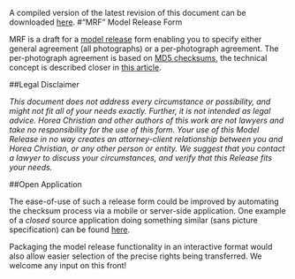 A compiled version of the latest revision of this document can be downloaded [here](http://chymera.eu/resources/mrf/mrf.pdf).
#“MRF” Model Release Form

MRF is a draft for a [model release](http://en.wikipedia.org/wiki/Model_release) form enabling you to specify either general agreement (all photographs) or a per-photograph agreement.
The per-photograph agreement is based on [MD5 checksums](http://en.wikipedia.org/wiki/Md5), the technical concept is described closer in [this article](). 

##Legal Disclaimer

*This document does not address every circumstance or possibility, and might not fit all of your needs exactly. Further, it is not intended as legal advice. Horea Christian and other authors of this work are not lawyers and take no responsibility for the use of this form. Your use of this Model Release in no way creates an attorney-client relationship between you and Horea Christian, or any other person or entity. We suggest that you contact a lawyer to discuss your circumstances, and verify that this Release fits your needs.*

##Open Application

The ease-of-use of such a release form could be improved by automating the checksum process via a mobile or server-side application.
One example of a *closed* source application doing something similar (sans picture specification) can be found [here](http://www.applicationgap.com/apps/easyrelease/#.U5QLJpHvYck).

Packaging the model release functionality in an interactive format would also allow easier selection of the precise rights being transferred.
We welcome any input on this front!
